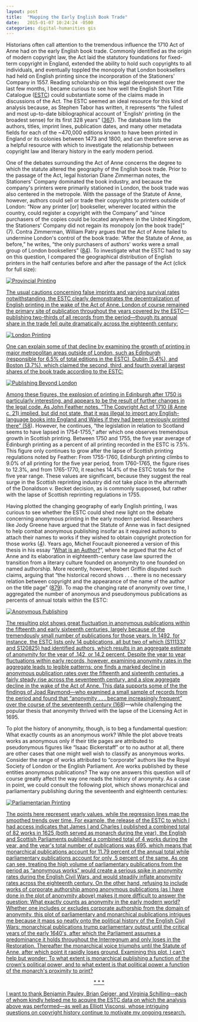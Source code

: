 ```yaml
---
layout: post
title:  "Mapping the Early English Book Trade"
date:   2015-01-07 10:24:24 -0500
categories: digital-humanities gis
---
```


<!-- Load JQuery and Lightbox -->
<script src="https://ajax.googleapis.com/ajax/libs/jquery/2.1.3/jquery.min.js"></script>
<script src="/js/lightbox.js"></script>

Historians often call attention to the tremendous influence the 1710 Act of Anne had on the early English book trade. Commonly identified as the origin of modern copyright law, the Act laid the statutory foundations for fixed-term copyright in England, extended the ability to hold such copyrights to all individuals, and eventually toppled the monopoly that London booksellers had held on English printing since the incorporation of the Stationers' Company in 1557. Reading scholarship on this legal development over the last few months, I became curious to see how well the English Short Title Catalogue ([ESTC][estc-link]) could substantiate some of the claims made in discussions of the Act. The ESTC seemed an ideal resource for this kind of analysis because, as Stephen Tabor has written, it represents “the fullest and most up-to-date bibliographical account of 'English' printing (in the broadest sense) for its first 328 years” ([367][tabor-link]). The database lists the authors, titles, imprint lines, publication dates, and many other metadata fields for each of the ~470,000 editions known to have been printed in England or its colonies between 1473 and 1800, and can therefore serve as a helpful resource with which to investigate the relationship between copyright law and literary history in the early modern period.

One of the debates surrounding the Act of Anne concerns the degree to which the statute altered the geography of the English book trade. Prior to the passage of the Act, legal historian Diane Zimmerman notes, the Stationers' Company dominated the book industry, and because the company's printers were primarily stationed in London, the book trade was also centered in the metropole. With the passage of the Statute of Anne, however, authors could sell or trade their copyrights to printers outside of London: “Now any printer [or] bookseller, wherever located within the country, could register a copyright with the Company” and “since purchasers of the copies could be located anywhere in the United Kingdom, the Stationers' Company did not regain its monopoly [on the book trade]” (7). Contra Zimmerman, William Patry argues that the Act of Anne failed to undermine London's control of the book trade: “After the Statute of Anne, as before,” he writes, “the only purchasers of authors' works were a small group of London booksellers” ([84][patry-link]). To investigate what the ESTC had to say on this question, I compared the geographical distribution of English printers in the half centuries before and after the passage of the Act (click for full size):

<a class="img-link-wrapper" href="/images/post_images/mapping_early_english_books/provincial_printing.png" data-lightbox="provincial_printing" data-title="">
  <img class="img-link" src="/images/post_images/mapping_early_english_books/provincial_printing.png" alt="Provincial Printing">

The usual cautions concerning false imprints and varying survival rates notwithstanding, the ESTC clearly demonstrates the decentralization of English printing in the wake of the Act of Anne. London of course remained the primary site of publication throughout the years covered by the ESTC—publishing two-thirds of all records from the period—though its annual share in the trade fell quite dramatically across the eighteenth century:

<a class="centered img-link-wrapper" href="/images/post_images/mapping_early_english_books/london_printing.png" data-lightbox="london_printing" data-title="">
  <img class="centered img-link" src="/images/post_images/mapping_early_english_books/london_printing.png" alt="London Printing">

One can explain some of that decline by examining the growth of printing in major metropolitan areas outside of London, such as Edinburgh (responsible for 6.5% of total editions in the ESTC), Dublin (5.4%), and Boston (3.7%), which claimed the second, third, and fourth overall largest shares of the book trade according to the ESTC:

<a class="centered img-link-wrapper" href="/images/post_images/mapping_early_english_books/publishing_beyond_london.png" data-lightbox="publishing_beyond_london" data-title="">
  <img class="centered img-link" src="/images/post_images/mapping_early_english_books/publishing_beyond_london.png" alt="Publishing Beyond London">

Among these figures, the explosion of printing in Edinburgh after 1750 is particularly interesting, and appears to be the result of further changes in the legal code. As John Feather notes, “The Copyright Act of 1710 (8 Anne c. 21) implied, but did not state, that it was illegal to import any English-language books into England and Wales if they had been previously printed there” (<a href="/pdf/posts/mapping_early_books/feather_english_book_trade.pdf">58</a>). However, he continues, “the legislation in relation to Scotland seems to have lapsed in 1754-1755,” after which one observes tremendous growth in Scottish printing. Between 1750 and 1755, the five year average of Edinburgh printing as a percent of all printing recorded in the ESTC is 7.5%. This figure only continues to grow after the lapse of Scottish printing regulations noted by Feather: From 1755-1760, Edinburgh printing climbs to 9.0% of all printing for the five year period, from 1760-1765, the figure rises to 12.3%, and from 1765-1770, it reaches 14.4% of the ESTC totals for the five year range. These values are significant, because they suggest the real surge in the Scottish reprinting industry did not take place in the aftermath of the Donaldson v. Becket decision, as is commonly supposed, but rather with the lapse of Scottish reprinting regulations in 1755.

Having plotted the changing geography of early English printing, I was curious to see whether the ESTC could shed new light on the debate concerning anonymous printing in the early modern period. Researchers like Jody Greene have argued that the Statute of Anne was in fact designed to help combat anonymous publishing insofar as it required authors to attach their names to works if they wished to obtain copyright protection for those works ([4][greene-link]). Years ago, Michel Foucault pioneered a version of this thesis in his essay “<a href="/pdf/posts/mapping_early_books/focault_what_is_an_author.pdf">What is an Author?</a>”, where he argued that the Act of Anne and its elaboration in eighteenth-century case law spurred the transition from a literary culture founded on anonymity to one founded on named authorship. More recently, however, Robert Griffin disputed such claims, arguing that “the historical record shows . . . there is no necessary relation between copyright and the appearance of the name of the author on the title page” ([879][griffin-link]). To map the changing rate of anonymity over time, I aggregated the number of anonymous and pseudonymous publications as percents of annual totals within the ESTC:

<a class="centered img-link-wrapper" href="/images/post_images/mapping_early_english_books/anonymous_publishing.png" data-lightbox="anonymous_publishing" data-title="">
  <img class="centered img-link" src="/images/post_images/mapping_early_english_books/anonymous_publishing.png" alt="Anonymous Publishing">

The resulting plot shows great fluctuation in anonymous publications within the fifteenth and early sixteenth centuries, largely because of the tremendously small number of publications for those years. In 1492, for instance, the ESTC lists only 14 publications, all but two of which (S111337 and S120825) had identified authors, which results in an aggregate estimate of anonymity for the year of .142, or 14.2 percent. Despite the year to year fluctuations within early records, however, examining anonymity rates in the aggregate leads to legible patterns: one finds a marked decline in anonymous publication rates over the fifteenth and sixteenth centuries, a fairly steady rise across the seventeenth century, and a slow aggregate decline in the wake of the Act of Anne. This data supports some of the the findings of Joad Raymond—who examined a small sample of records from the period and found that “anonymity . . . became increasingly frequent” over the course of the seventeenth century ([168][raymond-link])—while challenging the popular thesis that anonymity thrived with the lapse of the Licensing Act in 1695.

To plot the history of anonymity, though, is to beg a fundamental question: What exactly counts as an anonymous work? While the plot above treats works as anonymous only if their title pages are attributed to pseudonymous figures like “Isaac Bickerstaff” or to no author at all, there are other cases that one might well wish to classify as anonymous works. Consider the range of works attributed to “corporate” authors like the Royal Society of London or the English Parliament. Are works published by these entities anonymous publications? The way one answers this question will of course greatly affect the way one reads the history of anonymity. As a case in point, we could consult the following plot, which shows monarchical and parliamentary publishing during the seventeenth and eighteenth centuries:

<a class="centered img-link-wrapper" href="/images/post_images/mapping_early_english_books/parliamentarian_printing.png" data-lightbox="parliamentarian_printing" data-title="">
  <img class="centered img-link" src="/images/post_images/mapping_early_english_books/parliamentarian_printing.png" alt="Parliamentarian Printing" style="max-width:100%">

The points here represent yearly values, while the regression lines map the smoothed trends over time. For example, the release of the ESTC to which I had access indicates that James I and Charles I published a combined total of 82 works in 1625 (both served as monarch during the year), the English and Scottish Parliaments published a combined total of 4 works during the year, and the year's total number of publications was 695, which means that monarchical publications account for 11.79 percent of the annual total while parliamentary publications account for only .5 percent  of the same. As one can see, treating the high volume of parliamentary publications from the period as “anonymous works” would create a serious spike in anonymity rates during the English Civil Wars, and would steadily inflate anonymity rates across the eighteenth century. On the other hand, refusing to include works of corporate authorship among anonymous publications (as I have done in the plot of anonymity above) makes it more difficult to answer the question: What exactly counts as anonymity in the early modern world? Whether one includes or excludes corporate authorship from the domain of anonymity, this plot of parliamentary and monarchical publications intrigues me because it maps so neatly onto the political history of the English Civil Wars: monarchical publications trump parliamentary output until the critical years of the early 1640's, after which the Parliament assumes a predominance it holds throughout the Interregnum and only loses in the Restoration. Thereafter the monarchical voice triumphs until the Statute of Anne, after which point it rapidly loses ground. Examining this plot, I can't help but wonder: To what extent is monarchical publishing a function of the crown's political power, and to what extent is that political power a function of the monarch's proximity to print?

<div style="text-align: center">* * *</div>

I want to thank Benjamin Pauley, Brian Geiger, and Virginia Schilling—each of whom kindly helped me to acquire the ESTC data on which the analysis above was performed—as well as Elliott Visconsi, whose intriguing questions on copyright history continue to motivate my ongoing research.

[estc-link]: http://estc.bl.uk/F/?func=file&file_name=login-bl-estc
[tabor-link]: http://muse.jhu.edu/journals/lbt/summary/v008/8.4tabor.html
[patry-link]: https://books.google.com/books?id=8-4catWPy84C&q=%22small+group+of+London+booksellers%22#v=snippet&q=%22small%20group%20of%20London%20booksellers%22&f=false 
[greene-link]: https://books.google.com/books?id=PFQchrtgYwcC&q=To+claim+responsibility+for+a+work+after+1710&hl=en#v=onepage&q=%22To%20claim%20responsibility%22&f=false
[griffin-link]: https://muse.jhu.edu/journals/new_literary_history/v030/30.4griffin.html
[raymond-link]: https://books.google.com/books?id=DyMjW21HwHwC&q=168#v=onepage&q=%22Other%20changing%20tendencies%22&f=false
